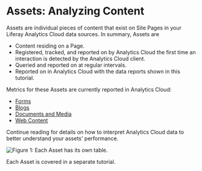 # Assets: Analyzing Content [](id=assets-analyzing-content)

Assets are individual pieces of content that exist on Site Pages in your Liferay
Analytics Cloud data sources. In summary, Assets are

- Content residing on a Page.
- Registered, tracked, and reported on by Analytics Cloud the first time an
  interaction is detected by the Analytics Cloud client.
- Queried and reported on at regular intervals.
- Reported on in Analytics Cloud with the data reports shown in this tutorial.

Metrics for these Assets are currently reported in Analytics Cloud:

- [Forms](/discover/portal/-/knowledge_base/7-1/forms)
- [Blogs](/discover/portal/-/knowledge_base/7-1/publishing-blogs)
- [Documents and Media](/discover/portal/-/knowledge_base/7-1/managing-documents-and-media)
- [Web Content](/discover/portal/-/knowledge_base/7-1/authoring-content-structured-and-inline-content)

Continue reading for details on how to interpret Analytics Cloud data to better
understand your assets' performance.

![Figure 1: Each Asset has its own table.](../../images/assets-table.png)

Each Asset is covered in a separate tutorial.
